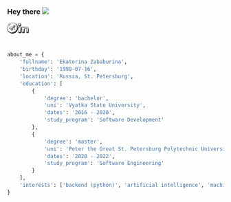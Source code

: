 ### Hey there <img src="https://media.giphy.com/media/hvRJCLFzcasrR4ia7z/giphy.gif" width="25px">

<a href="https://t.me/katemorr">
  <img align="left" alt="Ekaterina Zababurina | Telegram" width="25px" src="https://raw.githubusercontent.com/zkatemor/zkatemor/main/assets/telegram.svg" />
</a>

<a href="https://www.linkedin.com/in/ekaterina-zababurina/">
  <img align="left" alt="Ekaterina Zababurina | LinkedIn" width="25px" src="https://raw.githubusercontent.com/zkatemor/zkatemor/main/assets/linkedin.svg" />
</a>

<br />
<br />
<br />


```python
about_me = {
    'fullname': 'Ekaterina Zababurina',
    'birthday': '1998-07-16',
    'location': 'Russia, St. Petersburg',
    'education': [
        {
            'degree': 'bachelor',
            'uni': 'Vyatka State University',
            'dates': '2016 - 2020',
            'study_program': 'Software Development'
        },
        {
            'degree': 'master',
            'uni': 'Peter the Great St. Petersburg Polytechnic University',
            'dates': '2020 - 2022',
            'study_program': 'Software Engineering'
        }
    ],
    'interests': ['backend (python)', 'artificial intelligence', 'machine learning'],
}
```
<br />
